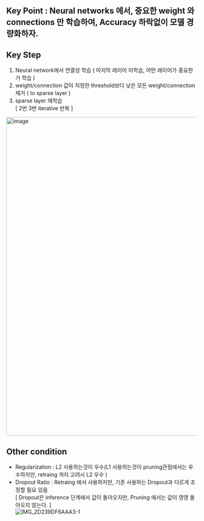 ## Key Point : Neural networks 에서, 중요한 weight 와 connections 만 학습하여, Accuracy 하락없이 모델 경량화하자.

## Key Step
1. Neural network에서 연결성 학습 ( 마지막 레이어 미학습, 어떤 레이어가 중요한가 학습 )
2. weight/connection 값이 지정한 threshold보다 낮은 모든 weight/connection 제거 ( to sparse layer )
3. sparse layer 재학습</br>
[ 2번 3번 iterative 반복 ]
<img width="837" alt="image" src="https://user-images.githubusercontent.com/98244339/161658280-cb0a2c0c-c0df-4ca0-9cc4-e59c0fcb377c.png">

## Other condition
- Regularization : L2 사용하는것이 우수(L1 사용하는것이 pruning관점에서는 우수하지만, retraing 까지 고려시 L2 우수 )
- Dropout Ratio : Retraing 에서 사용하지만, 기존 사용하는 Dropout과 다르게 조정할 필요 있음</br>
[ Dropout은 inference 단계에서 값이 돌아오지만, Pruning 에서는 값이 영영 돌아오지 않는다. ] </br>
![IMG_2D239DF6AAA3-1](https://user-images.githubusercontent.com/98244339/161658771-e1e4af47-cc8c-4604-a4d1-c6dc4bba8f23.jpeg)


